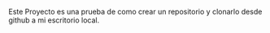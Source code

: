 Este Proyecto es una prueba de como crear un repositorio y clonarlo desde github a mi escritorio local.